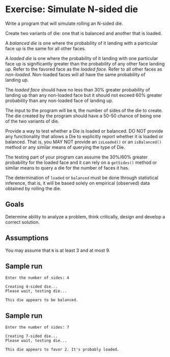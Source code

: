 Exercise: Simulate N-sided die
==============================

Write a program that will simulate rolling an N-sided die.

Create two variants of die: one that is balanced and another that is loaded.

A _balanced die_ is one where the probability of it landing with a
particular face up is the same for all other faces.

A _loaded die_ is one where the probability of it landing with one particular
face up is significantly greater than the probability of any other face landing
up. Refer to the favored face as the _loaded face_. Refer to all other faces
as _non-loaded_. Non-loaded faces will all have the same probability of  
landing up.

The _loaded face_ should have no less than 30% greater probability of landing
up than any non-loaded face but it should not exceed 60% greater probability
than any non-loaded face of landing up.

The input to the program will be `N`, the number of sides of the die to
create. The die created by the program should have a 50-50 chance of being
one of the two variants of die.

Provide a way to test whether a Die is loaded or balanced. DO NOT provide
any functionality that allows a Die to explicitly report whether it is
loaded or balanced. That is, you MAY NOT provide an `isLoaded()` or an
`isBalanced()` method or any similar means of querying the type of Die.

The testing part of your program can assume the 30%/60% greater probability
for the loaded face and it can rely on a `getSides()` method or similar
means to query a die for the number of faces it has.

The determination of `loaded` or `balanced` must be done through statistical
inference, that is, it will be based solely on empirical (observed) data
obtained by rolling the die.

Goals
-----

Determine ability to analyze a problem, think critically, design and
develop a correct solution.

Assumptions
-----------

You may assume that `N` is at least 3 and at most 9.

Sample run
----------

    Enter the number of sides: 4

    Creating 4-sided die...
    Please wait, testing die...

    This die appears to be balanced.

Sample run
----------

    Enter the number of sides: 7

    Creating 7-sided die...
    Please wait, testing die...

    This die appears to favor 2. It's probably loaded.
